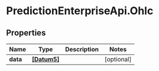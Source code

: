# PredictionEnterpriseApi.Ohlc

## Properties
Name | Type | Description | Notes
------------ | ------------- | ------------- | -------------
**data** | [**[Datum5]**](Datum5.md) |  | [optional] 


